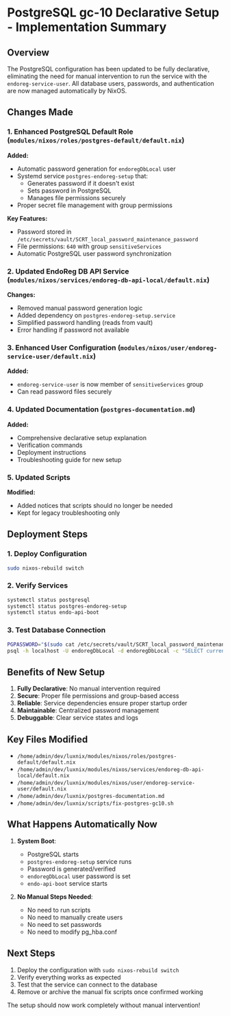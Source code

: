 # PostgreSQL gc-10 Declarative Setup - Implementation Summary

## Overview

The PostgreSQL configuration has been updated to be fully declarative, eliminating the need for manual intervention to run the service with the `endoreg-service-user`. All database users, passwords, and authentication are now managed automatically by NixOS.

## Changes Made

### 1. Enhanced PostgreSQL Default Role (`modules/nixos/roles/postgres-default/default.nix`)

**Added:**
- Automatic password generation for `endoregDbLocal` user
- Systemd service `postgres-endoreg-setup` that:
  - Generates password if it doesn't exist
  - Sets password in PostgreSQL
  - Manages file permissions securely
- Proper secret file management with group permissions

**Key Features:**
- Password stored in `/etc/secrets/vault/SCRT_local_password_maintenance_password`
- File permissions: `640` with group `sensitiveServices`
- Automatic PostgreSQL user password synchronization

### 2. Updated EndoReg DB API Service (`modules/nixos/services/endoreg-db-api-local/default.nix`)

**Changes:**
- Removed manual password generation logic
- Added dependency on `postgres-endoreg-setup.service`
- Simplified password handling (reads from vault)
- Error handling if password not available

### 3. Enhanced User Configuration (`modules/nixos/user/endoreg-service-user/default.nix`)

**Added:**
- `endoreg-service-user` is now member of `sensitiveServices` group
- Can read password files securely

### 4. Updated Documentation (`postgres-documentation.md`)

**Added:**
- Comprehensive declarative setup explanation
- Verification commands
- Deployment instructions
- Troubleshooting guide for new setup

### 5. Updated Scripts

**Modified:**
- Added notices that scripts should no longer be needed
- Kept for legacy troubleshooting only

## Deployment Steps

### 1. Deploy Configuration
```bash
sudo nixos-rebuild switch
```

### 2. Verify Services
```bash
systemctl status postgresql
systemctl status postgres-endoreg-setup
systemctl status endo-api-boot
```

### 3. Test Database Connection
```bash
PGPASSWORD="$(sudo cat /etc/secrets/vault/SCRT_local_password_maintenance_password)" \
psql -h localhost -U endoregDbLocal -d endoregDbLocal -c "SELECT current_user;"
```

## Benefits of New Setup

1. **Fully Declarative**: No manual intervention required
2. **Secure**: Proper file permissions and group-based access
3. **Reliable**: Service dependencies ensure proper startup order
4. **Maintainable**: Centralized password management
5. **Debuggable**: Clear service states and logs

## Key Files Modified

- `/home/admin/dev/luxnix/modules/nixos/roles/postgres-default/default.nix`
- `/home/admin/dev/luxnix/modules/nixos/services/endoreg-db-api-local/default.nix`
- `/home/admin/dev/luxnix/modules/nixos/user/endoreg-service-user/default.nix`
- `/home/admin/dev/luxnix/postgres-documentation.md`
- `/home/admin/dev/luxnix/scripts/fix-postgres-gc10.sh`

## What Happens Automatically Now

1. **System Boot**:
   - PostgreSQL starts
   - `postgres-endoreg-setup` service runs
   - Password is generated/verified
   - `endoregDbLocal` user password is set
   - `endo-api-boot` service starts

2. **No Manual Steps Needed**:
   - No need to run scripts
   - No need to manually create users
   - No need to set passwords
   - No need to modify pg_hba.conf

## Next Steps

1. Deploy the configuration with `sudo nixos-rebuild switch`
2. Verify everything works as expected
3. Test that the service can connect to the database
4. Remove or archive the manual fix scripts once confirmed working

The setup should now work completely without manual intervention!

